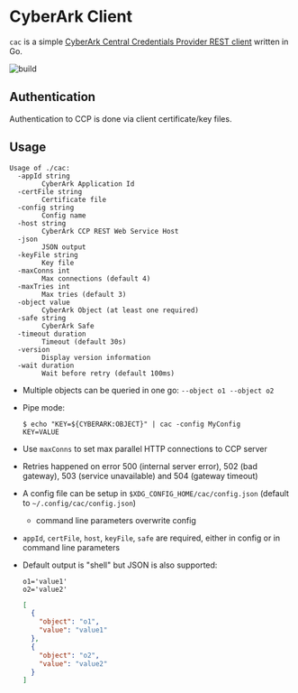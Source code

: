 # CyberArk Client

`cac` is a
simple [CyberArk Central Credentials Provider REST client](https://docs.cyberark.com/Product-Doc/OnlineHelp/AAM-CP/Latest/en/Content/CCP/Calling-the-Web-Service-using-REST.htm?tocpath=Developer%7CCentral%20Credential%20Provider%7CCall%20the%20Central%20Credential%20Provider%20Web%20Service%20from%20Your%20Application%20Code%7C_____2)
written in Go.

![build](https://github.com/MartyHub/cac/actions/workflows/go.yml/badge.svg)

## Authentication

Authentication to CCP is done via client certificate/key files.

## Usage

```text
Usage of ./cac:
  -appId string
    	CyberArk Application Id
  -certFile string
    	Certificate file
  -config string
    	Config name
  -host string
    	CyberArk CCP REST Web Service Host
  -json
    	JSON output
  -keyFile string
    	Key file
  -maxConns int
    	Max connections (default 4)
  -maxTries int
    	Max tries (default 3)
  -object value
    	CyberArk Object (at least one required)
  -safe string
    	CyberArk Safe
  -timeout duration
    	Timeout (default 30s)
  -version
    	Display version information
  -wait duration
    	Wait before retry (default 100ms)
```

* Multiple objects can be queried in one go: `--object o1 --object o2`
* Pipe mode:
  ```shell
  $ echo "KEY=${CYBERARK:OBJECT}" | cac -config MyConfig
  KEY=VALUE
  ```
* Use `maxConns` to set max parallel HTTP connections to CCP server
* Retries happened on error 500 (internal server error), 502 (bad gateway), 503 (service unavailable) and 504 (gateway
  timeout)
* A config file can be setup in `$XDG_CONFIG_HOME/cac/config.json` (default to `~/.config/cac/config.json`)
  * command line parameters overwrite config
* `appId`, `certFile`, `host`, `keyFile`, `safe` are required, either in config or in command line parameters
* Default output is "shell" but JSON is also supported:
  ```shell
  o1='value1'
  o2='value2'
  ```

  ```json
  [
    {
      "object": "o1",
      "value": "value1"
    },
    {
      "object": "o2",
      "value": "value2"
    }
  ]
  ```
